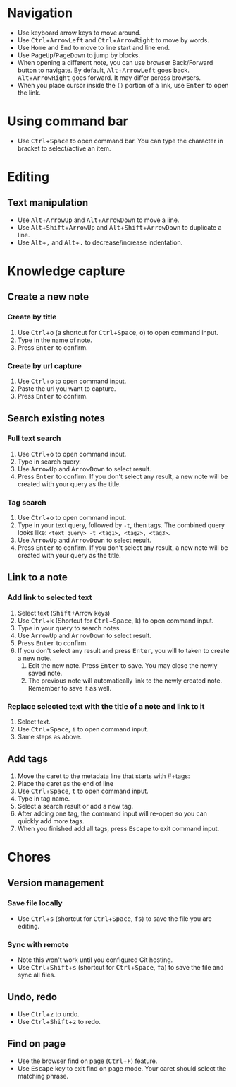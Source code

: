 # Navigation

- Use keyboard arrow keys to move around.
- Use <kbd>Ctrl</kbd>+<kbd>ArrowLeft</kbd> and <kbd>Ctrl</kbd>+<kbd>ArrowRight</kbd> to move by words.
- Use <kbd>Home</kbd> and <kbd>End</kbd> to move to line start and line end.
- Use <kbd>PageUp</kbd>/<kbd>PageDown</kbd> to jump by blocks.
- When opening a different note, you can use browser Back/Forward button to navigate. By default, <kbd>Alt</kbd>+<kbd>ArrowLeft</kbd> goes back. <kbd>Alt</kbd>+<kbd>ArrowRight</kbd> goes forward. It may differ across browsers.
- When you place cursor inside the `()` portion of a link, use <kbd>Enter</kbd> to open the link.

# Using command bar

- Use <kbd>Ctrl</kbd>+<kbd>Space</kbd> to open command bar. You can type the character in bracket to select/active an item.

# Editing

## Text manipulation

- Use <kbd>Alt</kbd>+<kbd>ArrowUp</kbd> and <kbd>Alt</kbd>+<kbd>ArrowDown</kbd> to move a line.
- Use <kbd>Alt</kbd>+<kbd>Shift</kbd>+<kbd>ArrowUp</kbd> and <kbd>Alt</kbd>+<kbd>Shift</kbd>+<kbd>ArrowDown</kbd> to duplicate a line.
- Use <kbd>Alt</kbd>+<kbd>,</kbd> and <kbd>Alt</kbd>+<kbd>.</kbd> to decrease/increase indentation.

# Knowledge capture

## Create a new note

### Create by title

1. Use <kbd>Ctrl</kbd>+<kbd>o</kbd> (a shortcut for <kbd>Ctrl</kbd>+<kbd>Space</kbd>, <kbd>o</kbd>) to open command input.
2. Type in the name of note.
3. Press <kbd>Enter</kbd> to confirm.

### Create by url capture

1. Use <kbd>Ctrl</kbd>+<kbd>o</kbd> to open command input.
2. Paste the url you want to capture.
3. Press <kbd>Enter</kbd> to confirm.

## Search existing notes

### Full text search

1. Use <kbd>Ctrl</kbd>+<kbd>o</kbd> to open command input.
2. Type in search query.
3. Use <kbd>ArrowUp</kbd> and <kbd>ArrowDown</kbd> to select result.
4. Press <kbd>Enter</kbd> to confirm. If you don't select any result, a new note will be created with your query as the title.

### Tag search

1. Use <kbd>Ctrl</kbd>+<kbd>o</kbd> to open command input.
2. Type in your text query, followed by `-t`, then tags. The combined query looks like: `<text_query> -t <tag1>, <tag2>, <tag3>`.
3. Use <kbd>ArrowUp</kbd> and <kbd>ArrowDown</kbd> to select result.
4. Press <kbd>Enter</kbd> to confirm. If you don't select any result, a new note will be created with your query as the title.

## Link to a note

### Add link to selected text

1. Select text (<kbd>Shift</kbd>+Arrow keys)
2. Use <kbd>Ctrl</kbd>+<kbd>k</kbd> (Shortcut for <kbd>Ctrl</kbd>+<kbd>Space</kbd>, <kbd>k</kbd>) to open command input.
3. Type in your query to search notes.
4. Use <kbd>ArrowUp</kbd> and <kbd>ArrowDown</kbd> to select result.
5. Press <kbd>Enter</kbd> to confirm.
6. If you don't select any result and press <kbd>Enter</kbd>, you will to taken to create a new note.
   1. Edit the new note. Press <kbd>Enter</kbd> to save. You may close the newly saved note.
   2. The previous note will automatically link to the newly created note. Remember to save it as well.

### Replace selected text with the title of a note and link to it

1. Select text.
2. Use <kbd>Ctrl</kbd>+<kbd>Space</kbd>, <kbd>i</kbd> to open command input.
3. Same steps as above.

## Add tags

1. Move the caret to the metadata line that starts with #+tags:
2. Place the caret as the end of line
3. Use <kbd>Ctrl</kbd>+<kbd>Space</kbd>, <kbd>t</kbd> to open command input.
4. Type in tag name.
5. Select a search result or add a new tag.
6. After adding one tag, the command input will re-open so you can quickly add more tags.
7. When you finished add all tags, press <kbd>Escape</kbd> to exit command input.

# Chores

## Version management

### Save file locally

- Use <kbd>Ctrl</kbd>+<kbd>s</kbd> (shortcut for <kbd>Ctrl</kbd>+<kbd>Space</kbd>, <kbd>fs</kbd>) to save the file you are editing.

### Sync with remote

- Note this won't work until you configured Git hosting.
- Use <kbd>Ctrl</kbd>+<kbd>Shift</kbd>+<kbd>s</kbd> (shortcut for <kbd>Ctrl</kbd>+<kbd>Space</kbd>, <kbd>fa</kbd>) to save the file and sync all files.

## Undo, redo

- Use <kbd>Ctrl</kbd>+<kbd>z</kbd> to undo.
- Use <kbd>Ctrl</kbd>+<kbd>Shift</kbd>+<kbd>z</kbd> to redo.

## Find on page

- Use the browser find on page (<kbd>Ctrl</kbd>+<kbd>F</kbd>) feature.
- Use <kbd>Escape</kbd> key to exit find on page mode. Your caret should select the matching phrase.
